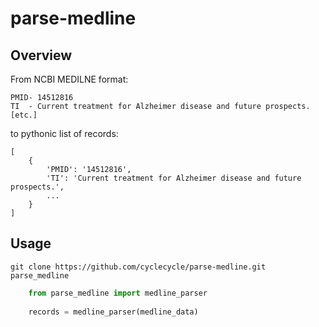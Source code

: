 # parse-medline

## Overview

From NCBI MEDILNE format:

    PMID- 14512816
    TI  - Current treatment for Alzheimer disease and future prospects.
    [etc.]

to pythonic list of records:

    [
        {
            'PMID': '14512816',
            'TI': 'Current treatment for Alzheimer disease and future prospects.',
            ...
        }
    ]

## Usage

    git clone https://github.com/cyclecycle/parse-medline.git parse_medline

```python
    from parse_medline import medline_parser
    
    records = medline_parser(medline_data)
```